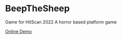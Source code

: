 # BeepTheSheep
Game for HitScan 2022  A horror based platform game  

[Online Demo](https://bit.ly/3pJA95p)
